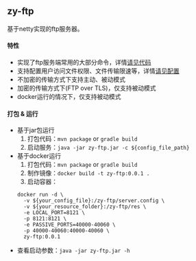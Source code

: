 ## zy-ftp
基于netty实现的ftp服务器。

#### 特性
* 实现了ftp服务端常用的大部分命令，详情[请见代码](https://github.com/yangziwen/zy-ftp/tree/master/src/main/java/io/github/yangziwen/zyftp/command/impl)
* 支持配置用户访问文件权限、文件传输限速等，详情[请见配置](https://github.com/yangziwen/zy-ftp/blob/master/conf/server.config)
* 不加密的传输方式下支持主动、被动模式
* 加密的传输方式下(FTP over TLS)，仅支持被动模式
* docker运行的情况下，仅支持被动模式

#### 打包 & 运行
* 基于jar包运行
    1. 打包代码：`mvn package` or `gradle build`
    2. 启动服务：`java -jar zy-ftp.jar -c ${config_file_path}`
* 基于docker运行
    1. 打包代码：`mvn package` or `gradle build`
    2. 制作镜像：`docker build -t zy-ftp:0.0.1 .`
    3. 启动容器：
    ```
    docker run -d \
      -v ${your_config_file}:/zy-ftp/server.config \
      -v ${your_resource_folder}:/zy-ftp/res \
      -e LOCAL_PORT=8121 \
      -p 8121:8121 \
      -e PASSIVE_PORTS=40000-40060 \
      -p 40000-40060:40000-40060 \
      zy-ftp:0.0.1
    ```
* 查看启动参数：`java -jar zy-ftp.jar -h`
